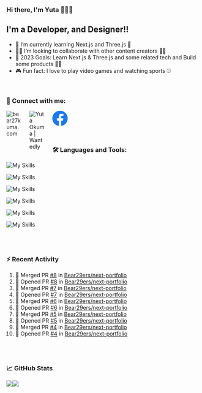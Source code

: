 ### Hi there, I'm Yuta 🤟🏻🐻

## I'm a Developer, and Designer!!

- 🌱 I’m currently learning Next.js and Three.js 🤣
- 👬🏻 I’m looking to collaborate with other content creators 👋🏻
- 🥅 2023 Goals: Learn Next.js & Three.js and some related tech and Build some products 💪🏻
- 🎮 Fun fact: I love to play video games and watching sports ⚾️

<br />

### :wave: Connect with me:

[<img align="left" alt="bear27kuma.com" width="40px" src="https://user-images.githubusercontent.com/39920490/156489586-f125813b-e344-46d6-9306-f5786684b976.jpg" style="margin-right: 20px;" />](https://bear29ers.github.io/)
[<img align="left" alt="Yuta Okuma | Wantedly" width="40px" src="https://user-images.githubusercontent.com/39920490/156489528-fdc520d6-10f1-43b6-8bf8-fadf8dcf1a90.jpg" style="margin-right: 20px;" />](https://www.wantedly.com/id/yuta_okuma_b)
[<img align="left" alt="Yuta Okuma | Facebook" width="40px" src="https://github.com/github/explore/blob/main/topics/facebook/facebook.png?raw=true" style="margin-right: 20px;" />](https://www.facebook.com/kumakuma1129/)

[//]: # '[<img align="left" alt="Yuta Okuma | Instagram" width="40px" src="https://github.com/github/explore/blob/main/topics/instagram/instagram.png?raw=true" />](https://www.instagram.com/bear_27earl/)'

<br />
<br />
<br />
<br />

### :hammer_and_wrench: Languages and Tools:

![My Skills](https://skillicons.dev/icons?i=html,css,sass,tailwind,bootstrap,js)

![My Skills](https://skillicons.dev/icons?i=ts,jquery,react,nextjs,vercel,vue)

![My Skills](https://skillicons.dev/icons?i=nodejs,express,jest,php,laravel,mysql)

![My Skills](https://skillicons.dev/icons?i=docker,git,github,githubactions,aws,linux)

![My Skills](https://skillicons.dev/icons?i=vim,neovim,lua,md,idea,vscode)

![My Skills](https://skillicons.dev/icons?i=atom,webpack,xd,ps,ai,ae)

<br />
<br />

### :zap: Recent Activity

<!--START_SECTION:activity-->

1. 🎉 Merged PR [#8](https://github.com/Bear29ers/next-portfolio/pull/8) in [Bear29ers/next-portfolio](https://github.com/Bear29ers/next-portfolio)
2. 💪 Opened PR [#8](https://github.com/Bear29ers/next-portfolio/pull/8) in [Bear29ers/next-portfolio](https://github.com/Bear29ers/next-portfolio)
3. 🎉 Merged PR [#7](https://github.com/Bear29ers/next-portfolio/pull/7) in [Bear29ers/next-portfolio](https://github.com/Bear29ers/next-portfolio)
4. 💪 Opened PR [#7](https://github.com/Bear29ers/next-portfolio/pull/7) in [Bear29ers/next-portfolio](https://github.com/Bear29ers/next-portfolio)
5. 🎉 Merged PR [#6](https://github.com/Bear29ers/next-portfolio/pull/6) in [Bear29ers/next-portfolio](https://github.com/Bear29ers/next-portfolio)
6. 💪 Opened PR [#6](https://github.com/Bear29ers/next-portfolio/pull/6) in [Bear29ers/next-portfolio](https://github.com/Bear29ers/next-portfolio)
7. 🎉 Merged PR [#5](https://github.com/Bear29ers/next-portfolio/pull/5) in [Bear29ers/next-portfolio](https://github.com/Bear29ers/next-portfolio)
8. 💪 Opened PR [#5](https://github.com/Bear29ers/next-portfolio/pull/5) in [Bear29ers/next-portfolio](https://github.com/Bear29ers/next-portfolio)
9. 🎉 Merged PR [#4](https://github.com/Bear29ers/next-portfolio/pull/4) in [Bear29ers/next-portfolio](https://github.com/Bear29ers/next-portfolio)
10. 💪 Opened PR [#4](https://github.com/Bear29ers/next-portfolio/pull/4) in [Bear29ers/next-portfolio](https://github.com/Bear29ers/next-portfolio)

<!--END_SECTION:activity-->

<br />
<br />

### :chart_with_upwards_trend: GitHub Stats

<div style="display: flex;">
    <a href="https://github.com/Bear29ers">
        <img height="200px;" src="https://github-readme-stats.vercel.app/api?username=Bear29ers&show_icons=true&theme=bear">
    </a>
    <a href="https://github.com/Bear29ers">
        <img height="200px" src="https://github-readme-stats.vercel.app/api/top-langs/?username=Bear29ers&langs_count=6&layout=compact&theme=bear">
    </a>
</div>
